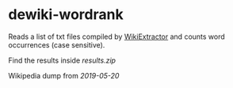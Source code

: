 # dewiki-wordrank
Reads a list of txt files compiled by [WikiExtractor](https://github.com/attardi/wikiextractor) and counts word occurrences (case sensitive).

Find the results inside _results.zip_

Wikipedia dump from _2019-05-20_